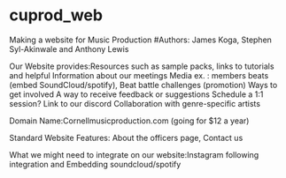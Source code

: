 # cuprod_web
Making a website for Music Production
#Authors: James Koga, Stephen Syl-Akinwale and Anthony Lewis

Our Website provides:Resources such as sample packs, links to tutorials and helpful Information about our meetings
Media ex. : members beats (embed SoundCloud/spotify), Beat battle challenges (promotion)
Ways to get involved
A way to receive feedback or suggestions
Schedule a 1:1 session?
Link to our discord
Collaboration with genre-specific artists

Domain Name:Cornellmusicproduction.com (going for $12 a year)

Standard Website Features: About the officers page, Contact us

What we might need to integrate on our website:Instagram following integration and Embedding soundcloud/spotify
